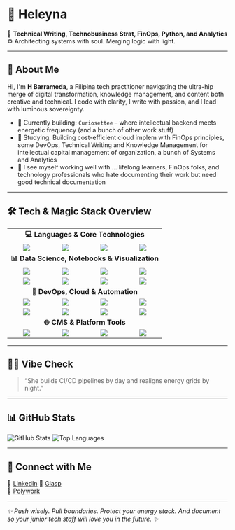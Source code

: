 # 👑 Heleyna

🌌 **Technical Writing, Technobusiness Strat, FinOps, Python, and Analytics**
⚙️ Architecting systems with soul. Merging logic with light.  

---

## 🧬 About Me

Hi, I'm **H Barrameda**, a Filipina tech practitioner navigating the ultra-hip merge of digital transformation, knowledge management, and content both creative and technical. I code with clarity, I write with passion, and I lead with luminous sovereignty.

- 🔭 Currently building: `Curiosettee` – where intellectual backend meets energetic frequency (and a bunch of other work stuff)
- 🌱 Studying: Building cost-efficient cloud implem with FinOps principles, some DevOps, Technical Writing and Knowledge Management for intellectual capital management of organization, a bunch of Systems and Analytics
- 👯 I see myself working well with ... lifelong learners, FinOps folks, and technology professionals who hate documenting their work but need good technical documentation
---

## 🛠️ Tech & Magic Stack Overview

<table>
  <!-- Programming Languages -->
  <tr><td colspan="4" align="center"><strong>💻 Languages & Core Technologies</strong></td></tr>
  <tr>
    <td align="center"><img src="https://img.shields.io/badge/-Python-black?style=flat-square&logo=python" /></td>
    <td align="center"><img src="https://img.shields.io/badge/-C++-black?style=flat-square&logo=c%2B%2B" /></td>
    <td align="center"><img src="https://img.shields.io/badge/-Django-black?style=flat-square&logo=django" /></td>
    <td align="center"><img src="https://img.shields.io/badge/-Markdown-000000?style=flat-square&logo=markdown" /></td>
  </tr>

  <!-- Data Science & Analytics -->
  <tr><td colspan="4" align="center"><strong>📊 Data Science, Notebooks & Visualization</strong></td></tr>
  <tr>
    <td align="center"><img src="https://img.shields.io/badge/-Jupyter%20Notebook-black?style=flat-square&logo=jupyter" /></td>
    <td align="center"><img src="https://img.shields.io/badge/-PySpark-black?style=flat-square&logo=apachespark" /></td>
    <td align="center"><img src="https://img.shields.io/badge/-Power%20BI-black?style=flat-square&logo=powerbi" /></td>
    <td align="center"><img src="https://img.shields.io/badge/-Tableau-black?style=flat-square&logo=tableau" /></td>
  </tr>
  <tr>
    <td align="center"><img src="https://img.shields.io/badge/-Seaborn-black?style=flat-square&logo=python" /></td>
    <td align="center"><img src="https://img.shields.io/badge/-Streamlit-black?style=flat-square&logo=streamlit" /></td>
    <td align="center"><img src="https://img.shields.io/badge/-ETL-black?style=flat-square&logo=apacheairflow" /></td>
    <td align="center"><img src="https://img.shields.io/badge/-Microsoft%20Fabric-black?style=flat-square&logo=microsoft" /></td>
  </tr>

  <!-- DevOps & Cloud -->
  <tr><td colspan="4" align="center"><strong>🚀 DevOps, Cloud & Automation</strong></td></tr>
  <tr>
    <td align="center"><img src="https://img.shields.io/badge/-DevOps-black?style=flat-square&logo=linux" /></td>
    <td align="center"><img src="https://img.shields.io/badge/-Azure-blue?style=flat-square&logo=microsoft-azure" /></td>
    <td align="center"><img src="https://img.shields.io/badge/-Docker-black?style=flat-square&logo=docker" /></td>
    <td align="center"><img src="https://img.shields.io/badge/-CI%2FCD-black?style=flat-square&logo=githubactions" /></td>
  </tr>
  <tr>
    <td align="center"><img src="https://img.shields.io/badge/-GitHub%20Actions-black?style=flat-square&logo=githubactions" /></td>
    <td align="center"><img src="https://img.shields.io/badge/-Power%20Automate-0078D4?style=flat-square&logo=power-automate" /></td>
    <td align="center"><img src="https://img.shields.io/badge/-Zenoss-black?style=flat-square&logo=data:image/svg+xml;base64,PHN2ZyBmaWxsPSIjMDBDM0YyIiB2aWV3Qm94PSIwIDAgMjQgMjQiPjxwYXRoIGQ9Ik0yMS4xIDMuOWMtLjMtLjUtLjgtLjctMS40LS43cy0xLjEuMy0xLjQuOEwxMy41IDYuNkgxMi4yVjQuOEwxNC40IDMuMWMuMy0uMi41LS4" /></td>
    <td align="center"><img src="https://img.shields.io/badge/-Prompt%20Engineering-black?style=flat-square&logo=openai" /></td>
  </tr>

  <!-- CMS & Platform Tools -->
  <tr><td colspan="4" align="center"><strong>🌐 CMS & Platform Tools</strong></td></tr>
  <tr>
    <td align="center"><img src="https://img.shields.io/badge/-Drupal-black?style=flat-square&logo=drupal" /></td>
    <td align="center"><img src="https://img.shields.io/badge/-WordPress-black?style=flat-square&logo=wordpress" /></td>
    <td align="center"><img src="https://img.shields.io/badge/-Hugo-black?style=flat-square&logo=hugo" /></td>
    <td align="center"><img src="https://img.shields.io/badge/-Ghost-black?style=flat-square&logo=ghost" /></td>
  </tr>
</table>

---

## 🧙‍♀️ Vibe Check

> “She builds CI/CD pipelines by day and realigns energy grids by night.”

---

## 📊 GitHub Stats

![GitHub Stats](https://github-readme-stats.vercel.app/api?username=reynaheleyna&show_icons=true&theme=radical)
![Top Languages](https://github-readme-stats.vercel.app/api/top-langs/?username=reynaheleyna&layout=compact&theme=radical)

---


## 🔗 Connect with Me

💼 [LinkedIn](https://www.linkedin.com/in/helen-mary-labao-barrameda/)
🧠 [Glasp](https://glasp.co/datamom)  
📓 [Polywork](https://www.polywork.com/helenmarylabao)

---

_✨ Push wisely. Pull boundaries. Protect your energy stack. And document so your junior tech staff will love you in the future. ✨_


<!--
**reynaheleyna/reynaheleyna** is a ✨ _special_ ✨ repository because its `README.md` (this file) appears on your GitHub profile.

Here are some ideas to get you started:
- 💌 Blogging at: Coming soon


#- 🔭 I’m currently working on ...
#- 🌱 I’m currently learning ...
#- 👯 I’m looking to collaborate on ...
# 🤔 I’m looking for help with ...
#- 💬 Ask me about ...
#- 📫 How to reach me: ...
#- 😄 Pronouns: ...
#- ⚡ Fun fact: ...

🐦 [@reynaheleyna](https://twitter.com/reynaheleyna)  
📸 [Instagram](https://instagram.com/reynaheleyna)  

-->
